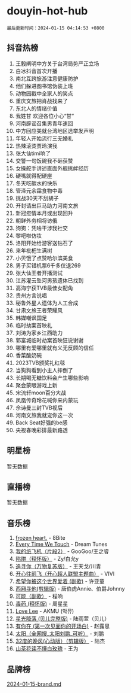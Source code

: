 # douyin-hot-hub

`最后更新时间：2024-01-15 04:14:53 +0800`

## 抖音热榜

1. 王毅阐明中方关于台湾局势严正立场
1. 白冰抖音首次开播
1. 南北互跨旅游注意健康防护
1. 他们躲进图书馆伪装上班
1. 动物园戳中全家人的笑点
1. 重庆文旅把肖战找来了
1. 东北人的情绪价值
1. 我姓甘 欢迎各位小心“甘”
1. 河南辟谣召集男青年速回
1. 中方回应美就台湾地区选举发声明
1. 年轻人开始流行三无婚礼
1. 热辣滚烫贾玲演我
1. 张大仙timi响了
1. 交警一句饭碗我不砸获赞
1. 女操舵手讲述直面外舰挑衅经历
1. 硬嘴就得配硬座
1. 冬天吃碳水的快乐
1. 管泽元余霜食物中毒
1. 挑战30天不刮胡子
1. 开封请出巨马助力河南文旅
1. 新冠疫情本月或出现回升
1. 朝鲜外务相将访俄
1. 狗狗：凭啥干涉我社交
1. 黎吧啦仿妆
1. 洛阳开始给游客送钻石了
1. 来年枇杷生满树
1. 小贝饿了点赞哈尔滨美食
1. 男子买错机票6千多仅退269
1. 张大仙王者开播测试
1. 江苏灌云坠河男孩遗体已找到
1. 高海宁获TVB最佳女配角
1. 贵州方言说唱
1. 秘鲁外星人遗体为人工合成
1. 甘肃文旅王者荣耀风
1. 韩媒嘲讽国足
1. 临时劫案首映礼
1. 刘涛为家乡江西助力
1. 郭富城临时劫案首映狂说谢谢
1. 哪里有爱哪里就有义无反顾的信任
1. 香菜酸奶碗
1. 2023TVB颁奖礼红毯
1. 当狗狗看到小主人摔倒了
1. 长期喝无糖饮料会产生哪些影响
1. 聚会蒙眼游戏上新
1. 宋流轩moon百分大战
1. 凤凰传奇玲花喊你来内蒙玩
1. 佘诗曼三封TVB视后
1. 河南文旅我就宠你这一次
1. Back Seat好强的be感
1. 央视春晚彩排最新路透

## 明星榜

暂无数据

## 直播榜

暂无数据

## 音乐榜

1. [frozen heart.](https://sf86-cdn-tos.douyinstatic.com/obj/tos-cn-ve-2774/oIIWJfyjIACZA9zQMtnJ6hQQhFC4vhCupoRBsO) - 8Bite
1. [Every Time We Touch](https://sf86-cdn-tos.douyinstatic.com/obj/tos-cn-ve-2774/ogN6lUKQeBBfEVhIOMikG1CcJjugxk1tztZyhP) - Dream Tunes
1. [我的纸飞机（片段2）](https://sf86-cdn-tos.douyinstatic.com/obj/tos-cn-ve-2774/oM2ZrKcg2CD5AeRB2gkeXOFB1IxAGJdZPazYHf) - GooGoo/王之睿
1. [陷阱（释怀版）](https://sf6-cdn-tos.douyinstatic.com/obj/tos-cn-ve-2774/oE8C21LeZrzKLDFfQYgMzx4GAIHageG5IzayY7) - Zy/白允y
1. [追寻你（万物复苏版）](https://sf86-cdn-tos.douyinstatic.com/obj/tos-cn-ve-2774/oYeAZJsbjIDit9APmBg8u6uDUQnHmoCf3gbo74) - 王天戈/川青
1. [开心往前飞（开心超人联盟主题曲）](https://sf86-cdn-tos.douyinstatic.com/obj/tos-cn-ve-2774/9d8fb7c82cf1421fb93a9fe925275e0a) - VIVI
1. [希望你被这个世界爱着 (副歌)](https://sf6-cdn-tos.douyinstatic.com/obj/tos-cn-ve-2774/oUHCmWQfZlE3QQBKBeD8rCFLpJzPgCpImhsxMt) - 许亚童
1. [西厢寻他(剪辑版)](https://sf3-cdn-tos.douyinstatic.com/obj/tos-cn-ve-2774/oUsAVfAQKlRNxEv5qxvIB8o5qmIWUcXbzJKJhw) - 唐伯虎Annie、伯爵Johnny
1. [可能（副歌）](https://sf6-cdn-tos.douyinstatic.com/obj/tos-cn-ve-2774/cde1731888894259b333569393c2fb51) - 程响
1. [毒药 (释怀版)](https://sf3-cdn-tos.douyinstatic.com/obj/tos-cn-ve-2774/oYILMEAzspdZBIzy4frJNB8ZHPHWAhiwowd4Ad) - 周星星
1. [Love Lee](https://sf86-cdn-tos.douyinstatic.com/obj/tos-cn-ve-2774/o05GbkJGbCBTdDnMtB0fwOYgkeZp23vrWQDQBS) - AKMU (악뮤)
1. [星光降落 (贝儿完整版)](https://sf86-cdn-tos.douyinstatic.com/obj/tos-cn-ve-2774/okwB9hAwyAtsFFkFBzAX1hOOfQuIoMNs0W2Mwr) - 陆雨萱（贝儿）
1. [有你在 (第一次见面你的开场白)](https://sf86-cdn-tos.douyinstatic.com/obj/tos-cn-ve-2774/oAthrQ3ClJBfI57uBoFEgNDYtNCZ0TSYQQfxQ0) - 赵露思
1. [太阳（全网搜_太阳刘鹏_可听）](https://sf86-cdn-tos.douyinstatic.com/obj/tos-cn-ve-2774/ogWbyIQnlBFImVbeDocRdCIYtBHlbJXgfZMvgz) - 刘鹏
1. [32度的晚风(心动版）（剪辑版）](https://sf86-cdn-tos.douyinstatic.com/obj/tos-cn-ve-2774/owNyabsyWdzUulxhoJfK8IBXgp0UMQAHpvGh2B) - 陆杰
1. [山茶花读不懂白玫瑰](https://sf3-cdn-tos.douyinstatic.com/obj/tos-cn-ve-2774/osfn8B7DktrRHEPJgPCfDbw7QDQEkwC16BxZg9) - 王为

## 品牌榜

[2024-01-15-brand.md](2024-01-15-brand.md)
